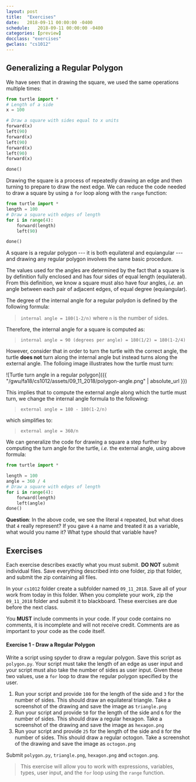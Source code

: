 ```yaml
---
layout: post
title:  "Exercises"
date:   2018-09-11 00:00:00 -0400
schedule:   2018-09-11 00:00:00 -0400
categories: [preview]
docclass: "exercises"
gwclass: "cs1012"
---
```

<head>
  <link href="/css/syntax.css" rel="stylesheet">
</head>

## Generalizing a Regular Polygon
We have seen that in drawing the square, we used the same operations multiple times:

```python
from turtle import *
# Length of a side
x = 100

# Draw a square with sides equal to x units
forward(x)
left(90)
forward(x)
left(90)
forward(x)
left(90)
forward(x)

done()
```

Drawing the square is a process of repeatedly drawing an edge and then turning to prepare to draw the next edge.  We can reduce the code needed to draw a square by using a ```for``` loop along with the ```range``` function:
```python
from turtle import *
length = 100
# Draw a square with edges of length
for i in range(4):
    forward(length)
    left(90)

done()
```
A square is a regular polygon --- it is both equilateral and equiangular --- and drawing any regular polygon involves the same basic procedure.

The values used for the angles are determined by the fact that a square is by definition fully enclosed and has four sides of equal length (equilateral).  From this definition, we know a square must also have four angles, _i.e._ an angle between each pair of adjacent edges, of equal degree (equiangular).

The degree of the internal angle for a regular polydon is defined by the following formula:

>```internal angle = 180(1-2/n)``` where ```n``` is the number of sides.

Therefore, the internal angle for a square is computed as:

>```internal angle = 90 (degrees per angle) = 180(1/2) = 180(1-2/4)```

However, consider that in order to turn the turtle with the correct angle, the turtle **does not** turn along the internal angle but instead turns along the external angle.  The folloing image illustrates how the turtle must turn:

![Turtle turn angle in a regular polygon]({{ "/gwu/fa18/cs1012/assets/09_11_2018/polygon-angle.png" | absolute_url }})

This implies that to compute the external angle along which the turtle must turn, we change the internal angle formula to the following:

 >```external angle = 180 - 180(1-2/n)```

 which simplifies to:

 >```external angle = 360/n```

We can generalize the code for drawing a square a step further by computing the turn angle for the turtle, _i.e._ the external angle, using above formula:
```python
from turtle import *

length = 100
angle = 360 / 4
# Draw a square with edges of length
for i in range(4):
    forward(length)
    left(angle)
done()
```

**Question**: In the above code, we see the literal ```4``` repeated, but what does that ```4``` really represent?  If you gave ```4``` a name and treated it as a variable, what would you name it?  What type should that variable have?

## Exercises
Each exercise describes exactly what you must submit.  **DO NOT** submit individual files.  Save everything described into one folder, zip that folder, and submit the zip containing all files.

In your ```cs1012``` folder create a subfolder named ```09_11_2018```.  Save all of your work from today in this folder.  When you complete your work, zip the ```09_11_2018``` folder and submit it to blackboard.  These exercises are due before the next class.

You **MUST** include comments in your code.  If your code contains no comments, it is incomplete and will not receive credit.  Comments are as important to your code as the code itself.

#### Exercise 1 - Draw a Regular Polygon
Write a script using spyder to draw a regular polygon.  Save this script as ```polygon.py```.
Your script must take the length of an edge as user input and your script must also take the number of sides as user input.  Given these two values, use a ```for``` loop to draw the regular polygon specified by the user.

1. Run your script and provide ```100``` for the length of the side and ```3``` for the number of sides.  This should draw an equilateral triangle.  Take a screenshot of the drawing and save the image as ```triangle.png```
2. Run your script and provide ```50``` for the length of the side and ```6``` for the number of sides.  This should draw a regular hexagon.  Take a screenshot of the drawing and save the image as ```hexagon.png```
3. Run your script and provide ```25``` for the length of the side and ```8``` for the number of sides.  This should draw a regular octogon.  Take a screenshot of the drawing and save the image as ```octogon.png```

Submit ```polygon.py```, ```triangle.png```, ```hexagon.png``` and ```octogon.png```.

> This exercise will allow you to work with expressions, variables, types, user input, and the ```for``` loop using the ```range``` function.
